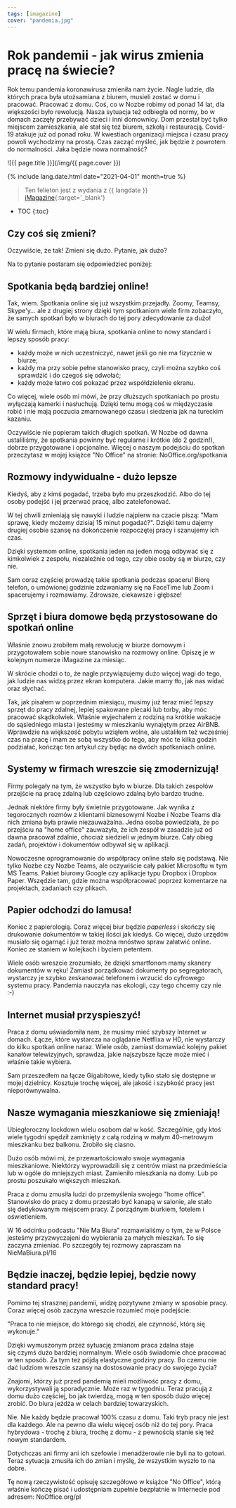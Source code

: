 ```yaml
---
tags: [imagazine]
cover: "pandemia.jpg"
---
```


# Rok pandemii - jak wirus zmienia pracę na świecie?

Rok temu pandemia koronawirusa zmieniła nam życie. Nagle ludzie, dla których praca była utożsamiana z biurem, musieli zostać w domu i pracować. Pracować z domu. Coś, co w Nozbe robimy od ponad 14 lat, dla większości było rewolucją. Nasza sytuacja też odbiegła od normy, bo w domach zaczęły przebywać dzieci i inni domownicy. Dom przestał być tylko miejscem zamieszkania, ale stał się też biurem, szkołą i restauracją. Covid-19 atakuje już od ponad roku. W kwestiach organizacji miejsca i czasu pracy powoli wychodzimy na prostą. Czas zacząć myśleć, jak będzie z powrotem do normalności. Jaka będzie nowa normalność?

<!--More-->

![{{ page.title }}](/img/{{ page.cover }})

{% include lang.date.html date="2021-04-01" month=true %}

> Ten felieton jest z wydania z {{ langdate }} [iMagazine](https://imagazine.pl){:target='_blank'}

* TOC
{:toc}

## Czy coś się zmieni?

Oczywiście, że tak! Zmieni się dużo. Pytanie, jak dużo?

Na to pytanie postaram się odpowiedzieć poniżej:

## Spotkania będą bardziej online!

Tak, wiem. Spotkania online się już wszystkim przejadły. Zoomy, Teamsy, Skype'y… ale z drugiej strony dzięki tym spotkaniom wiele firm zobaczyło, że samych spotkań było w biurach do tej pory zdecydowanie za dużo!

W wielu firmach, które mają biura, spotkania online to nowy standard i lepszy sposób pracy:

- każdy może w nich uczestniczyć, nawet jeśli go nie ma fizycznie w biurze;
- każdy ma przy sobie pełne stanowisko pracy, czyli można szybko coś sprawdzić i do czegoś się odwołać;
- każdy może łatwo coś pokazać przez współdzielenie ekranu.

Co więcej, wiele osób mi mówi, że przy dłuższych spotkaniach po prostu wyłączają kamerki i nasłuchują. Dzięki temu mogą coś w międzyczasie robić i nie mają poczucia zmarnowanego czasu i siedzenia jak na tureckim kazaniu.

Oczywiście nie popieram takich długich spotkań. W Nozbe od dawna ustaliliśmy, że spotkania powinny być regularne i krótkie (do 2 godzin!), dobrze przygotowane i opcjonalne. Więcej o naszym podejściu do spotkań przeczytasz w mojej książce "No Office" na stronie: NoOffice.org/spotkania

## Rozmowy indywidualne - dużo lepsze

Kiedyś, aby z kimś pogadać, trzeba było mu przeszkodzić. Albo do tej osoby podejść i jej przerwać pracę, albo zatelefonować.

W tej chwili zmieniają się nawyki i ludzie najpierw na czacie piszą: "Mam sprawę, kiedy możemy dzisiaj 15 minut pogadać?". Dzięki temu dajemy drugiej osobie szansę na dokończenie rozpoczętej pracy i szanujemy ich czas.

Dzięki systemom online, spotkania jeden na jeden mogą odbywać się z kimkolwiek z zespołu, niezależnie od tego, czy obie osoby są w biurze, czy nie.

Sam coraz częściej prowadzę takie spotkania podczas spaceru! Biorę telefon, o umówionej godzinie zdzwaniamy się na FaceTime lub Zoom i spacerujemy i rozmawiamy. Zdrowsze, ciekawsze i głębsze!

## Sprzęt i biura domowe będą przystosowane do spotkań online

Właśnie znowu zrobiłem małą rewolucję w biurze domowym i przygotowałem sobie nowe stanowisko na rozmowy online. Opiszę je w kolejnym numerze iMagazine za miesiąc.

W skrócie chodzi o to, że nagle przywiązujemy dużo więcej wagi do tego, jak ludzie nas widzą przez ekran komputera. Jakie mamy tło, jak nas widać oraz słychać.

Tak, jak pisałem w poprzednim miesiącu, musimy już teraz mieć lepszy sprzęt do pracy zdalnej, lepiej spakowane plecaki lub torby, aby móc pracować skądkolwiek. Właśnie wyjechałem z rodziną na krótkie wakacje do sąsiedniego miasta i jesteśmy w mieszkaniu wynajętym przez AirBNB. Wprawdzie na większość pobytu wziąłem wolne, ale ustaliłem też wcześniej czas na pracę i mam ze sobą wszystko do tego, aby móc te kilka godzin podziałać, kończąc ten artykuł czy będąc na dwóch spotkaniach online.

## Systemy w firmach wreszcie się zmodernizują!

Firmy polegały na tym, że wszystko było w biurze. Dla takich zespołów przejście na pracę zdalną lub częściowo zdalną było bardzo trudne.

Jednak niektóre firmy były świetnie przygotowane. Jak wynika z tegorocznych rozmów z klientami biznesowymi Nozbe i Nozbe Teams dla nich zmiana była prawie niezauważalna. Jedna osoba powiedziała, że po przejściu na "home office" zauważyła, że ich zespół w zasadzie już od dawna pracował zdalnie, chociaż siedzieli w jednym biurze. Cały obieg zadań, projektów i dokumentów odbywał się w aplikacji.

Nowoczesne oprogramowanie do współpracy online stało się podstawą. Nie tylko Nozbe czy Nozbe Teams, ale oczywiście cały pakiet Microsoftu w tym MS Teams. Pakiet biurowy Google czy aplikacje typu Dropbox i Dropbox Paper. Wszędzie tam, gdzie można współpracować poprzez komentarze na projektach, zadaniach czy plikach.

## Papier odchodzi do lamusa!

Koniec z papierologią. Coraz więcej biur będzie *paperless* i skończy się drukowanie dokumentów w takiej ilości jak kiedyś. Co więcej, dużo urzędów musiało się ogarnąć i już teraz można mnóstwo spraw załatwić online. Koniec ze staniem w kolejkach i byciem petentem.

Wiele osób wreszcie zrozumiało, że dzięki smartfonom mamy skanery dokumentów w ręku! Zamiast porządkować dokumenty po segregatorach, wystarczy je szybko zeskanować telefonem i wrzucić do cyfrowego systemu pracy. Pandemia nauczyła nas ekologii, czy tego chcemy czy nie :-)

## Internet musiał przyspieszyć!

Praca z domu uświadomiła nam, że musimy mieć szybszy Internet w domach. Łącze, które wystarcza na oglądanie Netflixa w HD, nie wystarczy do kilku spotkań online naraz. Wiele osób, zamiast domawiać kolejny pakiet kanałów telewizyjnych, sprawdza, jakie najszybsze łącze może mieć i właśnie takie wybiera.

Sam przeszedłem na łącze Gigabitowe, kiedy tylko stało się dostępne w mojej dzielnicy. Kosztuje trochę więcej, ale jakość i szybkość pracy jest nieporównywalna.

## Nasze wymagania mieszkaniowe się zmieniają!

Ubiegłoroczny lockdown wielu osobom dał w kość. Szczególnie, gdy ktoś wiele tygodni spędził zamknięty z całą rodziną w małym 40-metrowym mieszkanku bez balkonu. Zrobiło się ciasno.

Dużo osób mówi mi, że przewartościowało swoje wymagania mieszkaniowe. Niektórzy wyprowadzili się z centrów miast na przedmieścia lub w ogóle do mniejszych miast. Zamieniło mieszkania na domy. Lub po prostu poszukało większych mieszkań.

Praca z domu zmusiła ludzi do przemyślenia swojego "home office". Stanowisko do pracy z domu przestało być kanapą w salonie, ale stało się dedykowanym miejscem pracy. Z porządnym biurkiem, fotelem i oświetleniem.

W 16 odcinku podcastu "Nie Ma Biura" rozmawialiśmy o tym, że w Polsce jesteśmy przyzwyczajeni do wybierania za małych mieszkań. To się zaczyna zmieniać. Po szczegóły tej rozmowy zapraszam na NieMaBiura.pl/16

## Będzie inaczej, będzie lepiej, będzie nowy standard pracy!

Pomimo tej strasznej pandemii, widzę pozytywne zmiany w sposobie pracy. Coraz więcej osób zaczyna wreszcie rozumieć moje podejście:

"Praca to nie miejsce, do którego się chodzi, ale czynność, którą się wykonuje."

Dzięki wymuszonym przez sytuację zmianom praca zdalna staje się czymś dużo bardziej normalnym. Wiele osób świadomie chce pracować w ten sposób. Za tym też pójdą elastyczne godziny pracy. Bo czemu nie dać ludziom wreszcie szansy na dostosowanie pracy do swojego życia?

Znajomi, którzy już przed pandemią mieli możliwość pracy z domu, wykorzystywali ją sporadycznie. Może raz w tygodniu. Teraz pracują z domu dużo częściej, bo jak twierdzą, mogą w ten sposób dużo więcej zrobić. Do biura jeżdża w celach bardziej towarzyskich.

Nie. Nie każdy będzie pracował 100% czasu z domu. Taki tryb pracy nie jest dla każdego. Ale na pewno dla wielu więcej osób niż do tej pory. Praca hybrydowa - trochę z biura, trochę z domu - z pewnością stanie się też nowym standardem.

Dotychczas ani firmy ani ich szefowie i menadżerowie nie byli na to gotowi. Teraz sytuacja zmusiła ich do zmian i myślę, że wszystkim wyszło to na dobre.

Tę nową rzeczywistość opisuję szczegółowo w książce "No Office", którą właśnie kończę pisać i udostępniam zupełnie bezpłatnie w Internecie pod adresem: NoOffice.org/pl

[n]: https://michael.gratis/nozbe_pl
[np]: https://michael.gratis/nozbepersonal_pl
